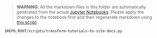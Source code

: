 > **WARNING**: All the markdown files in this folder are automatically generated from the actual 
> [Jupyter Notebooks](https://github.com/mesosphere/kudo-kubeflow/tree/master/examples). 
> Please apply the changes to the notebook first and then regenerate markdown using [this script](../../../scripts/transform-tutorials-to-site-docs.py):

```
$REPO_ROOT/scripts/transform-tutorials-to-site-docs.py
```
